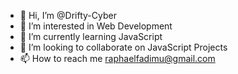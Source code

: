 - 👋 Hi, I’m @Drifty-Cyber
- 👀 I’m interested in Web Development
- 🌱 I’m currently learning JavaScript
- 💞️ I’m looking to collaborate on JavaScript Projects
- 📫 How to reach me raphaelfadimu@gmail.com

<!---
Drifty-Cyber/Drifty-Cyber is a ✨ special ✨ repository because its `README.md` (this file) appears on your GitHub profile.
You can click the Preview link to take a look at your changes.
--->
